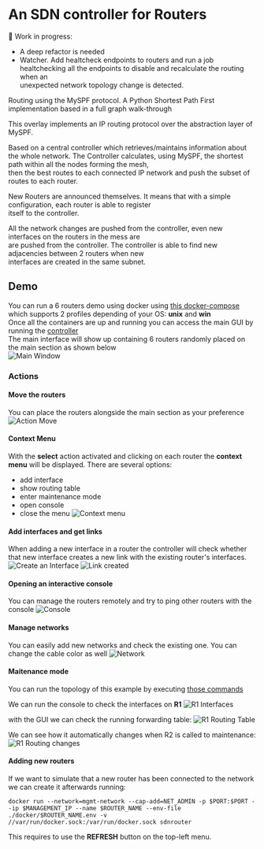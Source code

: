 # An SDN controller for Routers

🚧 Work in progress:
- A deep refactor is needed  
- Watcher. Add healtcheck endpoints to routers and run a job healtchecking all the endpoints to disable and recalculate the routing when an  
unexpected network topology change is detected.  

Routing using the MySPF protocol. A Python Shortest Path First implementation based in a full graph walk-through 

This overlay implements an IP routing protocol over the abstraction layer of MySPF.

Based on a central controller which retrieves/maintains information about the whole network. 
The Controller calculates, using MySPF, the shortest path within all the nodes forming the mesh,  
then the best routes to each connected IP network and push the subset of routes to each router.

New Routers are announced themselves. It means that with a simple configuration, each router is able to register  
itself to the controller.

All the network changes are pushed from the controller, even new interfaces on the routers in the mess are  
are pushed from the controller. The controller is able to find new adjacencies between 2 routers when new  
interfaces are created in the same subnet.

## Demo

You can run a 6 routers demo using docker using [this docker-compose](demo/docker-compose.yaml) which supports 2 profiles depending of your OS: **unix** and **win**  
Once all the containers are up and running you can access the main GUI by running the [controller](http://localhost:8089/controller)  
The main interface will show up containing 6 routers randomly placed on the main section as shown below  
![Main Window](https://github.com/juli-vert/RouterController/blob/main/img/main.png?raw=true)

### Actions
#### Move the routers
You can place the routers alongside the main section as your preference
![Action Move](https://github.com/juli-vert/RouterController/blob/main/img/move.png?raw=true)

#### Context Menu
With the **select** action activated and clicking on each router the **context menu** will be displayed. There are several options:
- add interface
- show routing table
- enter maintenance mode
- open console
- close the menu
![Context menu](https://github.com/juli-vert/RouterController/blob/main/img/context.png?raw=true)

#### Add interfaces and get links
When adding a new interface in a router the controller will check whether that new interface creates a new link with the existing router's interfaces.  
![Create an Interface](https://github.com/juli-vert/RouterController/blob/main/img/interface.png?raw=true)
![Link created](https://github.com/juli-vert/RouterController/blob/main/img/link.png?raw=true)

#### Opening an interactive console
You can manage the routers remotely and try to ping other routers with the console
![Console](https://github.com/juli-vert/RouterController/blob/main/img/console.png?raw=true)

#### Manage networks
You can easily add new networks and check the existing one. You can change the cable color as well
![Network](https://github.com/juli-vert/RouterController/blob/main/img/networks.png?raw=true)

#### Maitenance mode
You can run the topology of this example by executing [those commands](https://github.com/juli-vert/RouterController/blob/main/scripts/steps_notes.sh#L27-L40)

We can run the console to check the interfaces on **R1**
![R1 Interfaces](https://github.com/juli-vert/RouterController/blob/main/img/demo-r1-interfaces.png?raw=true)

with the GUI we can check the running forwarding table:
![R1 Routing Table](https://github.com/juli-vert/RouterController/blob/main/img/demo-r1-routing.png?raw=true)

We can see how it automatically changes when R2 is called to maintenance:
![R1 Routing changes](https://github.com/juli-vert/RouterController/blob/main/img/demo-r1-with-r2-maintenance.png?raw=true)

#### Adding new routers
If we want to simulate that a new router has been connected to the network we can create it afterwards running:
```
docker run --network=mgmt-network --cap-add=NET_ADMIN -p $PORT:$PORT --ip $MANAGEMENT_IP --name $ROUTER_NAME --env-file ./docker/$ROUTER_NAME.env -v //var/run/docker.sock:/var/run/docker.sock sdnrouter
```
This requires to use the **REFRESH** button on the top-left menu.

